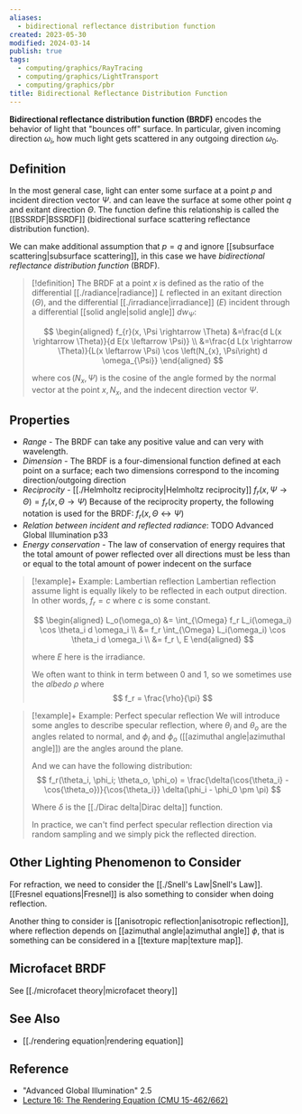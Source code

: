 ```yaml
---
aliases:
  - bidirectional reflectance distribution function
created: 2023-05-30
modified: 2024-03-14
publish: true
tags:
  - computing/graphics/RayTracing
  - computing/graphics/LightTransport
  - computing/graphics/pbr
title: Bidirectional Reflectance Distribution Function
---
```

**Bidirectional reflectance distribution function (BRDF)** encodes the behavior of light that "bounces off" surface. In particular, given incoming direction $\omega_i$, how much light gets scattered in any outgoing direction $\omega_0$.

## Definition

In the most general case, light can enter some surface at a point $p$ and incident direction vector $\Psi$. and can leave the surface at some other point $q$ and exitant direction $\Theta$. The function define this relationship is called the [[BSSRDF|BSSRDF]] (bidirectional surface scattering reflectance distribution function).

We can make additional assumption that $p = q$ and ignore [[subsurface scattering|subsurface scattering]], in this case we have *bidirectional reflectance distribution function* (BRDF). 

> [!definition]
> The BRDF at a point $x$ is defined as the ratio of the differential [[./radiance|radiance]] $L$ reflected in an exitant direction ($\Theta$), and the differential [[./irradiance|irradiance]] ($E$) incident through a differential [[solid angle|solid angle]] $dw_{\Psi}$:
> 
> $$
>    \begin{aligned}
>    f_{r}(x, \Psi \rightarrow \Theta) &=\frac{d L(x \rightarrow \Theta)}{d E(x \leftarrow \Psi)} \\
>    &=\frac{d L(x \rightarrow \Theta)}{L(x \leftarrow \Psi) \cos \left(N_{x}, \Psi\right) d \omega_{\Psi}}
>    \end{aligned}
> $$
> 
> where $\cos(N_x, \Psi)$ is the cosine of the angle formed by the normal vector at the point $x, N_x$, and the indecent direction vector $\Psi$.
   
## Properties
 - *Range* - The BRDF can take any positive value and can very with wavelength.
- *Dimension* - The BRDF is a four-dimensional function defined at each point on a surface; each two dimensions correspond to the incoming direction/outgoing direction
- *Reciprocity* - [[./Helmholtz reciprocity|Helmholtz reciprocity]] $f_{r}(x, \Psi \rightarrow \Theta)=f_{r}(x, \Theta \rightarrow \Psi)$
  Because of the reciprocity property, the following notation is used for the BRDF: $f_{r}(x, \Theta \leftrightarrow \Psi)$
- *Relation between incident and reflected radiance*:
  TODO Advanced Global Illumination p33
- *Energy conservation* - The law of conservation of energy requires that the total amount of power reflected over all directions must be less than or equal to the total amount of power indecent on the surface

> [!example]+ Example: Lambertian reflection
> Lambertian reflection assume light is equally likely to be reflected in each output direction. In other words, $f_r = c$ where $c$ is some constant.
> 
> $$
>    \begin{aligned}
>    L_o(\omega_o)
>    &= \int_{\Omega} f_r L_i(\omega_i) \cos \theta_i d \omega_i \\
>    &= f_r \int_{\Omega} L_i(\omega_i) \cos \theta_i d \omega_i \\
>    &= f_r \, E
>    \end{aligned}
> $$
> 
> where $E$ here is the irradiance.
> 
> We often want to think in term between 0 and 1, so we sometimes use the *albedo* $\rho$ where
> $$
>    f_r = \frac{\rho}{\pi}
> $$

> [!example]+ Example: Perfect specular reflection
> We will introduce some angles to describe specular reflection,
> where $\theta_i$ and $\theta_o$ are the angles related to normal,
> and $\phi_i$ and $\phi_o$ ([[azimuthal angle|azimuthal angle]]) are the angles around the plane.
> 
> And we can have the following distribution:
> $$
>    f_r(\theta_i, \phi_i; \theta_o, \phi_o) = \frac{\delta(\cos{\theta_i} - \cos{\theta_o})}{\cos{\theta_i}}
>    \delta(\phi_i - \phi_0 \pm \pi)
> $$
> 
> Where $\delta$ is the [[./Dirac delta|Dirac delta]] function.
> 
> In practice, we can't find perfect specular reflection direction via random sampling and we simply pick the reflected direction.

## Other Lighting Phenomenon to Consider
For refraction, we need to consider the [[./Snell's Law|Snell's Law]]. [[Fresnel equations|Fresnel]] is also something to consider when doing reflection.

Another thing to consider is [[anisotropic reflection|anisotropic reflection]], where reflection depends on [[azimuthal angle|azimuthal angle]] $\phi$, that is something can be considered in a [[texture map|texture map]].

## Microfacet BRDF
See [[./microfacet theory|microfacet theory]]

## See Also
- [[./rendering equation|rendering equation]]

## Reference
- "Advanced Global Illumination" 2.5
- [Lecture 16: The Rendering Equation (CMU 15-462/662)](https://youtu.be/Ttxdbn7TSLI)